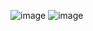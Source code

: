 ![image](https://github.com/Guangpengwgp/online_papers/assets/141015606/639eadd6-3d9c-49ae-8948-5e9410d0dcf9)
![image](https://github.com/Guangpengwgp/online_papers/assets/141015606/99c56d87-2409-40c1-b7eb-bf378bc4cb1b)

